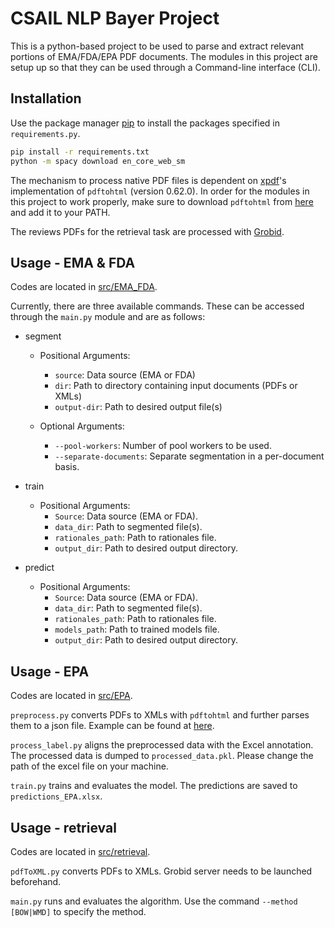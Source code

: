 # CSAIL NLP Bayer Project
This is a python-based project to be used to parse and extract relevant portions of EMA/FDA/EPA PDF documents.
The modules in this project are setup up so that they can be used through a Command-line interface (CLI).

## Installation

Use the package manager [pip](https://pip.pypa.io/en/stable/) to install the packages specified in ```requirements.py```.

```bash
pip install -r requirements.txt
python -m spacy download en_core_web_sm
```

The mechanism to process native PDF files is dependent on [xpdf](https://www.xpdfreader.com/)'s implementation of ```pdftohtml``` (version 0.62.0). In order for the modules in this project to work properly, make sure to download ```pdftohtml``` from [here](https://www.xpdfreader.com/download.html) and add it to your PATH.

The reviews PDFs for the retrieval task are processed with [Grobid](https://grobid.readthedocs.io/en/latest/).

## Usage - EMA & FDA 
Codes are located in [src/EMA_FDA](src/EMA_FDA).

Currently, there are three available commands. These can be accessed through the ``main.py`` module and are as follows:

* segment
    * Positional Arguments:
        * ```source```: Data source (EMA or FDA)
        * ```dir```: Path to directory containing input documents (PDFs or XMLs)
        * ```output-dir```: Path to desired output file(s)

    * Optional Arguments:
        * ```--pool-workers```: Number of pool workers to be used.
        * ```--separate-documents```:  Separate segmentation in a per-document basis.

* train
    * Positional Arguments:
        * ```Source```: Data source (EMA or FDA).
        * ```data_dir```: Path to segmented file(s).
        * ```rationales_path```:  Path to rationales file.
        * ```output_dir```: Path to desired output directory.

* predict
    * Positional Arguments:
        * ```Source```: Data source (EMA or FDA).
        * ```data_dir```: Path to segmented file(s).
        * ```rationales_path```:  Path to rationales file.
        * ```models_path```:  Path to trained models file.
        * ```output_dir```: Path to desired output directory.

## Usage - EPA
Codes are located in [src/EPA](src/EMA_FDA).

``preprocess.py`` converts PDFs to XMLs with ``pdftohtml`` and further parses them to a json file. Example can be found at [here](example_data/EPA/parsed_EPA.json).

``process_label.py`` aligns the preprocessed data with the Excel annotation. The processed data is dumped to ``processed_data.pkl``. Please change the path of the excel file on your machine.

``train.py`` trains and evaluates the model. The predictions are saved to ``predictions_EPA.xlsx``.

## Usage - retrieval
Codes are located in [src/retrieval](src/retrieval).

``pdfToXML.py`` converts PDFs to XMLs. Grobid server needs to be launched beforehand.

``main.py`` runs and evaluates the algorithm. Use the command ``--method [BOW|WMD]`` to specify the method.
